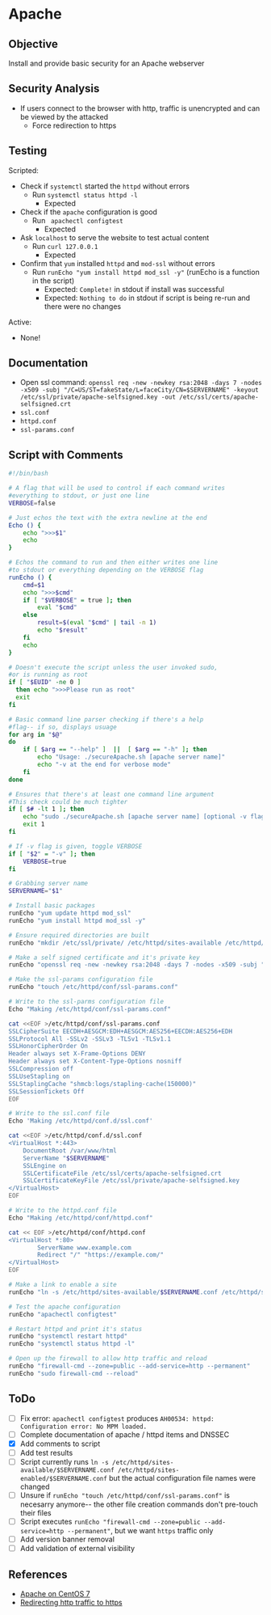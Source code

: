 # Apache

## Objective

Install and provide basic security for an Apache webserver

## Security Analysis

- If users connect to the browser with http, traffic is unencrypted and can be viewed by the attacked
  - Force redirection to https

## Testing

Scripted: 

- Check if `systemctl` started the `httpd` without errors
  - Run `systemctl status httpd -l`
    - Expected
- Check if the `apache` configuration is good
  - Run ` apachectl configtest`
    - Expected
- Ask `localhost` to serve the website to test actual content
  - Run `curl 127.0.0.1`
    - Expected
- Confirm that `yum` installed `httpd` and `mod-ssl` without errors
  - Run `runEcho "yum install httpd mod_ssl -y"` (runEcho is a function in the script)
    - Expected: `Complete!` in stdout if install was successful
    - Expected: `Nothing to do` in stdout if script is being re-run and there were no changes

Active:

- None!

## Documentation

- Open ssl command: `openssl req -new -newkey rsa:2048 -days 7 -nodes -x509 -subj "/C=US/ST=fakeState/L=faceCity/CN=$SERVERNAME" -keyout /etc/ssl/private/apache-selfsigned.key -out /etc/ssl/certs/apache-selfsigned.crt`
- `ssl.conf`
- `httpd.conf`
- `ssl-params.conf`


## Script with Comments

```bash
#!/bin/bash

# A flag that will be used to control if each command writes
#everything to stdout, or just one line
VERBOSE=false

# Just echos the text with the extra newline at the end
Echo () {
	echo ">>>$1"
	echo
}

# Echos the command to run and then either writes one line
#to stdout or everything depending on the VERBOSE flag
runEcho () {
	cmd=$1
	echo ">>>$cmd"
	if [ "$VERBOSE" = true ]; then
		eval "$cmd"
	else
		result=$(eval "$cmd" | tail -n 1)
		echo "$result"
	fi
	echo
}

# Doesn't execute the script unless the user invoked sudo,
#or is running as root
if [ "$EUID" -ne 0 ]
  then echo ">>>Please run as root"
  exit
fi

# Basic command line parser checking if there's a help
#flag-- if so, displays usuage
for arg in "$@"
do
	if [ $arg == "--help" ]  ||  [ $arg == "-h" ]; then
		echo "Usage: ./secureApache.sh [apache server name]"
		echo "-v at the end for verbose mode"
	fi
done

# Ensures that there's at least one command line argument
#This check could be much tighter
if [ $# -lt 1 ]; then
	echo "sudo ./secureApache.sh [apache server name] [optional -v flag]"
	exit 1
fi

# If -v flag is given, toggle VERBOSE
if [ "$2" = "-v" ]; then
	VERBOSE=true
fi

# Grabbing server name
SERVERNAME="$1"

# Install basic packages
runEcho "yum update httpd mod_ssl"
runEcho "yum install httpd mod_ssl -y"

# Ensure required directories are built
runEcho "mkdir /etc/ssl/private/ /etc/httpd/sites-available /etc/httpd/sites-enabled"

# Make a self signed certificate and it's private key
runEcho "openssl req -new -newkey rsa:2048 -days 7 -nodes -x509 -subj "/C=US/ST=fakeState/L=faceCity/CN=$SERVERNAME" -keyout /etc/ssl/private/apache-selfsigned.key -out /etc/ssl/certs/apache-selfsigned.crt"

# Make the ssl-params configuration file
runEcho "touch /etc/httpd/conf/ssl-params.conf"

# Write to the ssl-parms configuration file
Echo "Making /etc/httpd/conf/ssl-params.conf"

cat <<EOF >/etc/httpd/conf/ssl-params.conf
SSLCipherSuite EECDH+AESGCM:EDH+AESGCM:AES256+EECDH:AES256+EDH
SSLProtocol All -SSLv2 -SSLv3 -TLSv1 -TLSv1.1
SSLHonorCipherOrder On
Header always set X-Frame-Options DENY
Header always set X-Content-Type-Options nosniff
SSLCompression off
SSLUseStapling on
SSLStaplingCache "shmcb:logs/stapling-cache(150000)"
SSLSessionTickets Off
EOF

# Write to the ssl.conf file
Echo 'Making /etc/httpd/conf.d/ssl.conf'

cat <<EOF >/etc/httpd/conf.d/ssl.conf
<VirtualHost *:443>
	DocumentRoot /var/www/html
	ServerName "$SERVERNAME"
	SSLEngine on
	SSLCertificateFile /etc/ssl/certs/apache-selfsigned.crt
	SSLCertificateKeyFile /etc/ssl/private/apache-selfsigned.key
</VirtualHost>
EOF

# Write to the httpd.conf file
Echo "Making /etc/httpd/conf/httpd.conf"

cat << EOF >/etc/httpd/conf/httpd.conf
<VirtualHost *:80>
        ServerName www.example.com
        Redirect "/" "https://example.com/"
</VirtualHost>
EOF

# Make a link to enable a site
runEcho "ln -s /etc/httpd/sites-available/$SERVERNAME.conf /etc/httpd/sites-enabled/$SERVERNAME.conf"

# Test the apache configuration
runEcho "apachectl configtest"

# Restart httpd and print it's status
runEcho "systemctl restart httpd"
runEcho "systemctl status httpd -l"

# Open up the firewall to allow http traffic and reload
runEcho "firewall-cmd --zone=public --add-service=http --permanent"
runEcho "sudo firewall-cmd --reload"
```

## ToDo

- [ ] Fix error: `apachectl configtest` produces `AH00534: httpd: Configuration error: No MPM loaded.` 
- [ ] Complete documentation of apache / httpd items and DNSSEC
- [x] Add comments to script
- [ ] Add test results
- [ ] Script currently runs `ln -s /etc/httpd/sites-available/$SERVERNAME.conf /etc/httpd/sites-enabled/$SERVERNAME.conf` but the actual configuration file names were changed
- [ ] Unsure if `runEcho "touch /etc/httpd/conf/ssl-params.conf"` is necesarry anymore-- the other file creation commands don't pre-touch their files
- [ ] Script executes `runEcho "firewall-cmd --zone=public --add-service=http --permanent"`, but we want `https` traffic only
- [ ] Add version banner removal
- [ ] Add validation of external visibility

## References

- [Apache on CentOS 7](https://www.digitalocean.com/community/tutorials/how-to-install-the-apache-web-server-on-centos-7)
- [Redirecting http traffic to https](https://medium.com/@hbayraktar/how-to-install-ssl-certificate-on-apache-for-centos-7-38c25b84d8b1)
